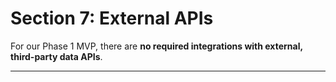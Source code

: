 # Section 7: External APIs

For our Phase 1 MVP, there are **no required integrations with external, third-party data APIs**.

---
